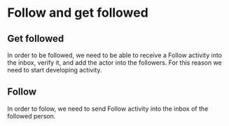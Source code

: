 # Follow and get followed

## Get followed

In order to be followed, we need to be able to receive a Follow activity into the inbox, verify it, and add the actor into the followers. For this reason we need to start developing activity.

## Follow

In order to folow, we need to send Follow activity into the inbox of the followed person.
